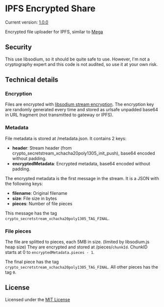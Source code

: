 # IPFS Encrypted Share

Current version: [1.0.0](https://ipfs.io/ipfs/QmYQLkWNYwXmqjTaP15kbfwzPGWEcBejAfAJMnmKmXwLFZ/)

Encrypted file uploader for IPFS, similar to [Mega](https://mega.co.nz/)

## Security

This use libsodium, so it should be quite safe to use. However, I'm not a cryptography expert and this code is not audited, so use it at your own risk.

## Technical details

### Encryption

Files are encrypted with [libsodium stream encryption](https://download.libsodium.org/doc/secret-key_cryptography/secretstream.html). The encryption key are randomly generated every time and stored as urlsafe unpadded base64 in URL fragment (not transmitted to gateway or IPFS).

### Metadata

File metadata is stored at /metadata.json. It contains 2 keys:

-   **header**: Stream header (from crypto_secretstream_xchacha20poly1305_init_push), base64 encoded without padding.
-   **encryptedMetadata**: Encrypted metadata, base64 encoded without padding.

The encrypted metadata is the first message in the stream. It is a JSON with the following keys:

-   **filename**: Original filename
-   **size**: File size in bytes
-   **pieces**: Number of file pieces

This message has the tag `crypto_secretstream_xchacha20poly1305_TAG_FINAL`.

### File pieces

The file are splitted to pieces, each 5MB in size. (limited by libsodium.js heap size) They are encrypted and stored at /pieces/`chunkId`. ChunkID starts at 0 to `encryptedMetadata.pieces - 1`.

The final piece has the tag `crypto_secretstream_xchacha20poly1305_TAG_FINAL`. All other pieces has the tag `0`.

## License

Licensed under the [MIT License](LICENSE)

